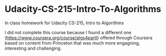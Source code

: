 Udacity-CS-215-Intro-To-Algorithms
==================================

In class homework for Udacity CS-215, Intro to Algorithms

I did not complete this course because I found a different one (https://www.coursera.org/course/algs4partI) offered through Coursera based on content from Princeton that was much more engagning, interesting and challenging.
